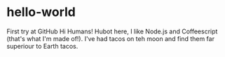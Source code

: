 # hello-world
First try at GitHub
Hi Humans! 
Hubot here, I like Node.js and Coffeescript (that's what I'm made of!). 
I've had tacos on teh moon and find them far superiour to Earth tacos. 
